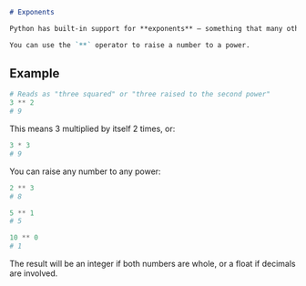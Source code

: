 
````markdown
# Exponents

Python has built-in support for **exponents** — something that many other languages require a math library for.

You can use the `**` operator to raise a number to a power.
````
## Example

```python
# Reads as "three squared" or "three raised to the second power"
3 ** 2
# 9
````

This means 3 multiplied by itself 2 times, or:

```python
3 * 3
# 9
```

You can raise any number to any power:

```python
2 ** 3
# 8

5 ** 1
# 5

10 ** 0
# 1
```

The result will be an integer if both numbers are whole, or a float if decimals are involved.
